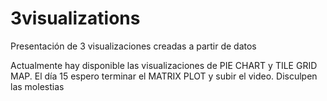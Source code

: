 # 3visualizations
Presentación de 3 visualizaciones creadas a partir de datos

Actualmente hay disponible las visualizaciones de PIE CHART y TILE GRID MAP.
El día 15 espero terminar el MATRIX PLOT y subir el video.
Disculpen las molestias
